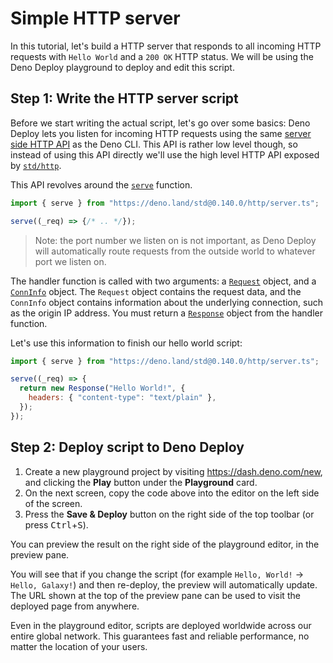 # Simple HTTP server

In this tutorial, let's build a HTTP server that responds to all incoming HTTP
requests with `Hello World` and a `200 OK` HTTP status. We will be using the
Deno Deploy playground to deploy and edit this script.

## **Step 1:** Write the HTTP server script

Before we start writing the actual script, let's go over some basics: Deno
Deploy lets you listen for incoming HTTP requests using the same
[server side HTTP API][native-http] as the Deno CLI. This API is rather low
level though, so instead of using this API directly we'll use the high level
HTTP API exposed by [`std/http`][std-http].

This API revolves around the
[`serve`](https://deno.land/std@0.140.0/http/server.ts) function.

```js
import { serve } from "https://deno.land/std@0.140.0/http/server.ts";

serve((_req) => {/* .. */});
```

> Note: the port number we listen on is not important, as Deno Deploy will
> automatically route requests from the outside world to whatever port we listen
> on.

The handler function is called with two arguments: a [`Request`][request]
object, and a [`ConnInfo`][conninfo] object. The `Request` object contains the
request data, and the `ConnInfo` object contains information about the
underlying connection, such as the origin IP address. You must return a
[`Response`][response] object from the handler function.

Let's use this information to finish our hello world script:

```js
import { serve } from "https://deno.land/std@0.140.0/http/server.ts";

serve((_req) => {
  return new Response("Hello World!", {
    headers: { "content-type": "text/plain" },
  });
});
```

## **Step 2:** Deploy script to Deno Deploy

1. Create a new playground project by visiting https://dash.deno.com/new, and
   clicking the **Play** button under the **Playground** card.
2. On the next screen, copy the code above into the editor on the left side of
   the screen.
3. Press the **Save & Deploy** button on the right side of the top toolbar (or
   press <kbd>Ctrl</kbd>+<kbd>S</kbd>).

You can preview the result on the right side of the playground editor, in the
preview pane.

You will see that if you change the script (for example `Hello, World!` ->
`Hello, Galaxy!`) and then re-deploy, the preview will automatically update. The
URL shown at the top of the preview pane can be used to visit the deployed page
from anywhere.

Even in the playground editor, scripts are deployed worldwide across our entire
global network. This guarantees fast and reliable performance, no matter the
location of your users.

[native-http]: https://deno.land/manual@v1.15.1/runtime/http_server_apis
[std-http]: https://deno.land/std/http
[request]: ../api/runtime-request
[conninfo]: https://doc.deno.land/https/deno.land%2Fstd%2Fhttp%2Fserver.ts#ConnInfo
[response]: ../api/runtime-response
